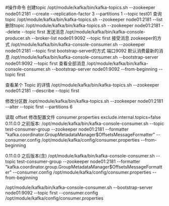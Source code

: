 #操作命令
创建topic
/opt/module/kafka/bin/kafka-topics.sh  --zookeeper node01:2181 --create --replication-factor 3 --partitions 1 --topic test01
查询topic
/opt/module/kafka/bin/kafka-topics.sh  --zookeeper node01:2181 --list
删除topic
/opt/module/kafka/bin/kafka-topics.sh  --zookeeper node01:2181 --delete --topic first
发送消息
/opt/module/kafka/bin/kafka-console-producer.sh --broker-list node01:9092 --topic first
接受消息
    zookeeper的方式
    /opt/module/kafka/bin/kafka-console-consumer.sh --zookeeper node01:2181 --topic first
    bootstrap-server的方式 端口9092 默认消费最新的消息
    /opt/module/kafka/bin/kafka-console-consumer.sh --bootstrap-server node01:9092 --topic first
    查看全部消息
    /opt/module/kafka/bin/kafka-console-consumer.sh --bootstrap-server node01:9092 --from-beginning --topic first

查看某个 Topic 的详情
/opt/module/kafka/bin/kafka-topics.sh  --zookeeper node01:2181 --describe --topic first

修改分区数
/opt/module/kafka/bin/kafka-topics.sh  --zookeeper node01:2181 --alter --topic first --partitions 6


读取 offset
修改配置文件 consumer.properties
exclude.internal.topics=false
0.11.0.0 之前版本:
/opt/module/kafka/bin/kafka-console-consumer.sh  --topic  test-consumer-group  --zookeeper  node01:2181  --formatter "kafka.coordinator.GroupMetadataManager\$OffsetsMessageFormatter" --consumer.config /opt/module/kafka/config/consumer.properties --from-beginning

0.11.0.0 之后版本(含)
/opt/module/kafka/bin/kafka-console-consumer.sh  --topic  test-consumer-group  --zookeeper  node01:2181  --formatter "kafka.coordinator.group.GroupMetadataManager\$OffsetsMessageFormatter"  --consumer.config  /opt/module/kafka/config/consumer.properties  --from-beginning

/opt/module/kafka/bin/kafka-console-consumer.sh  --bootstrap-server node01:9092 --topic first --consumer.config /opt/module/kafka/config/consumer.properties